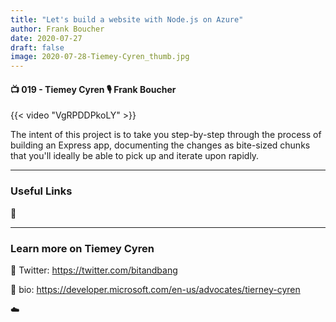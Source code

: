 ```yaml
---
title: "Let's build a website with Node.js on Azure"
author: Frank Boucher
date: 2020-07-27
draft: false
image: 2020-07-28-Tiemey-Cyren_thumb.jpg
---
```


#### 📺 019 - Tiemey Cyren 🎙️ Frank Boucher

<!--more-->

{{< video "VgRPDDPkoLY" >}}

The intent of this project is to take you step-by-step through the process of building an Express app, documenting the changes as bite-sized chunks that you'll ideally be able to pick up and iterate upon rapidly.

---

### Useful Links

🔗 


---

### Learn more on Tiemey Cyren

🔗 Twitter: https://twitter.com/bitandbang

🔗 bio: https://developer.microsoft.com/en-us/advocates/tierney-cyren

☁️
